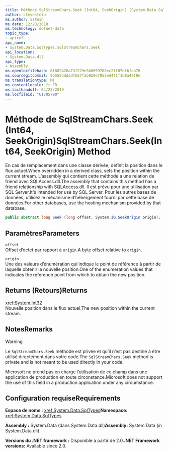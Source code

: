 ```yaml
---
title: Méthode SqlStreamChars.Seek (Int64, SeekOrigin) (System.Data.SqlTypes)
author: stevestein
ms.author: sstein
ms.date: 12/20/2018
ms.technology: dotnet-data
topic_type:
- apiref
api_name:
- System.Data.SqlTypes.SqlStreamChars.Seek
api_location:
- System.Data.dll
api_type:
- Assembly
ms.openlocfilehash: 6f802428a73f229e948099788ec21f07efbfab76
ms.sourcegitcommit: 9b552addadfb57fab0b9e7852ed4f1f1b8a42f8e
ms.translationtype: MT
ms.contentlocale: fr-FR
ms.lasthandoff: 04/23/2019
ms.locfileid: "61705790"
---
```

# <a name="sqlstreamcharsseekint64-seekorigin-method"></a><span data-ttu-id="1b7e3-102">Méthode de SqlStreamChars.Seek (Int64, SeekOrigin)</span><span class="sxs-lookup"><span data-stu-id="1b7e3-102">SqlStreamChars.Seek(Int64, SeekOrigin) Method</span></span>

<span data-ttu-id="1b7e3-103">En cas de remplacement dans une classe dérivée, définit la position dans le flux actuel.</span><span class="sxs-lookup"><span data-stu-id="1b7e3-103">When overridden in a derived class, sets the position within the current stream.</span></span> <span data-ttu-id="1b7e3-104">L’assembly qui contient cette méthode a une relation de friend avec SQLAccess.dll.</span><span class="sxs-lookup"><span data-stu-id="1b7e3-104">The assembly that contains this method has a friend relationship with SQLAccess.dll.</span></span> <span data-ttu-id="1b7e3-105">Il est prévu pour une utilisation par SQL Server.</span><span class="sxs-lookup"><span data-stu-id="1b7e3-105">It's intended for use by SQL Server.</span></span> <span data-ttu-id="1b7e3-106">Pour les autres bases de données, utilisez le mécanisme d’hébergement fourni par cette base de données.</span><span class="sxs-lookup"><span data-stu-id="1b7e3-106">For other databases, use the hosting mechanism provided by that database.</span></span>

```csharp
public abstract long Seek (long offset, System.IO.SeekOrigin origin);
```

## <a name="parameters"></a><span data-ttu-id="1b7e3-107">Paramètres</span><span class="sxs-lookup"><span data-stu-id="1b7e3-107">Parameters</span></span>

`offset`\
<span data-ttu-id="1b7e3-108">Offset d’octet par rapport à `origin`.</span><span class="sxs-lookup"><span data-stu-id="1b7e3-108">A byte offset relative to `origin`.</span></span>

`origin`\
<span data-ttu-id="1b7e3-109">Une des valeurs d’énumération qui indique le point de référence à partir de laquelle obtenir la nouvelle position.</span><span class="sxs-lookup"><span data-stu-id="1b7e3-109">One of the enumeration values that indicates the reference point from which to obtain the new position.</span></span>

## <a name="returns"></a><span data-ttu-id="1b7e3-110">Returns (Retours)</span><span class="sxs-lookup"><span data-stu-id="1b7e3-110">Returns</span></span>

<xref:System.Int32>\
<span data-ttu-id="1b7e3-111">Nouvelle position dans le flux actuel.</span><span class="sxs-lookup"><span data-stu-id="1b7e3-111">The new position within the current stream.</span></span>

## <a name="remarks"></a><span data-ttu-id="1b7e3-112">Notes</span><span class="sxs-lookup"><span data-stu-id="1b7e3-112">Remarks</span></span>

> [!WARNING]
> <span data-ttu-id="1b7e3-113">Le `SqlStreamChars.Seek` méthode est privée et qu’il n’est pas destiné à être utilisé directement dans votre code.</span><span class="sxs-lookup"><span data-stu-id="1b7e3-113">The `SqlStreamChars.Seek` method is private and is not meant to be used directly in your code.</span></span>
>
> <span data-ttu-id="1b7e3-114">Microsoft ne prend pas en charge l’utilisation de ce champ dans une application de production en toute circonstance.</span><span class="sxs-lookup"><span data-stu-id="1b7e3-114">Microsoft does not support the use of this field in a production application under any circumstance.</span></span>

## <a name="requirements"></a><span data-ttu-id="1b7e3-115">Configuration requise</span><span class="sxs-lookup"><span data-stu-id="1b7e3-115">Requirements</span></span>

<span data-ttu-id="1b7e3-116">**Espace de noms :** <xref:System.Data.SqlTypes></span><span class="sxs-lookup"><span data-stu-id="1b7e3-116">**Namespace:** <xref:System.Data.SqlTypes></span></span>

<span data-ttu-id="1b7e3-117">**Assembly :** System.Data (dans System.Data.dll)</span><span class="sxs-lookup"><span data-stu-id="1b7e3-117">**Assembly:** System.Data (in System.Data.dll)</span></span>

<span data-ttu-id="1b7e3-118">**Versions du .NET framework :** Disponible à partir de 2.0.</span><span class="sxs-lookup"><span data-stu-id="1b7e3-118">**.NET Framework versions:** Available since 2.0.</span></span>